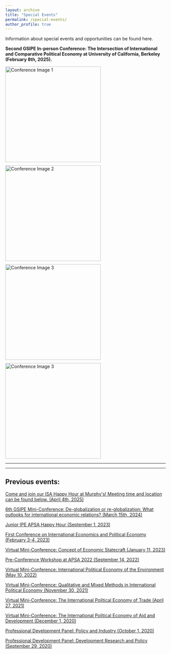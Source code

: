 ```yaml
---
layout: archive
title: "Special Events"
permalink: /special-events/
author_profile: true
---
```

Information about special events and opportunities can be found here.

**Second GSIPE In-person Conference: The Intersection of International and Comparative Political Economy at University of California, Berkeley (February 8th, 2025).**

<div style="display: flex; flex-wrap: wrap; gap: 10px;">
    <img src="https://gsipe-workshop.github.io/files/Berkeley_conferences/Berkeley020825.jpg" alt="Conference Image 1" width="300">
    <img src="https://gsipe-workshop.github.io/files/berkeley_conferences/Berkeley020825_2.jpg" alt="Conference Image 2" width="300">
    <img src="https://gsipe-workshop.github.io/files/berkeley_conferences/Berkeley020825_3.jpg" alt="Conference Image 3" width="300">
    <img src="https://gsipe-workshop.github.io/files/berkeley_conferences/Berkeley020825_4.jpg" alt="Conference Image 3" width="300"></div>
<hr>

<hr>

## Previous events:

<a href="https://gsipe-workshop.github.io/files/GSIPE_flyer.jpg"> Come and join our ISA Happy Hour at Murphy's! Meeting time and location can be found below. (April 4th, 2025) </a>

<a href="https://gsipe-workshop.github.io/files/GSIPE_6th_mini-conference_call_new - Documenti Google.pdf">6th GSIPE Mini-Conference: De-globalization or re-globalization: What outlooks for international economic relations? (March 15th, 2024)</a>


<a href="https://twitter.com/gradstudent_ipe/status/1679871368068775937">Junior IPE APSA Happy Hour (September 1, 2023)</a>

<a href="https://gsipe-workshop.github.io/special-events/First_conference/">First Conference on International Economics and Political Economy (February 3-4, 2023)</a>

<a href="https://gsipe-workshop.github.io/files/miniconference_jan2023.pdf">Virtual Mini-Conference: Concept of Economic Statecraft (January 11, 2023)</a>

<a href="https://gsipe-workshop.github.io/files/GSIPE_APSA_2022_program.pdf">Pre-Conference Workshop at APSA 2022 (September 14, 2022)</a>

<a href="https://gsipe-workshop.github.io/files/Environment-conference-program.pdf">Virtual Mini-Conference: International Political Economy of the Environment (May 10, 2022)</a>

<a href="https://gsipe-workshop.github.io/files/Mixed-methods-conference-program.pdf">Virtual Mini-Conference: Qualitative and Mixed Methods in International Political Economy (November 30, 2021)</a>

<a href="https://gsipe-workshop.github.io/files/Trade-conference-GSIPE-Program.pdf">Virtual Mini-Conference: The International Political Economy of Trade (April 27, 2021)</a>

<a href="https://gsipe-workshop.github.io/files/AD-conference-GSIPE-Program.pdf">Virtual Mini-Conference: The International Political Economy of Aid and Development (December 1, 2020)</a>

<a href="https://gsipe-workshop.github.io/files/Policy_panel.png">Professional Development Panel: Policy and Industry (October 1, 2020)</a>

<a href="https://gsipe-workshop.github.io/files/Dev_panel.png">Professional Development Panel: Development Research and Policy (September 29, 2020)</a>

